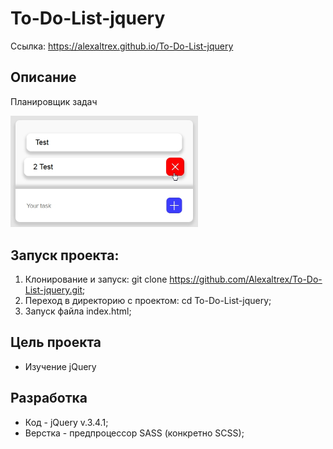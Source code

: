 # To-Do-List-jquery
Ссылка: https://alexaltrex.github.io/To-Do-List-jquery

## Описание
Планировщик задач

<img src="assets/gh01.jpg" width="300">

## Запуск проекта:
1. Клонирование и запуск: git clone https://github.com/Alexaltrex/To-Do-List-jquery.git;
2. Переход в директорию с проектом: cd To-Do-List-jquery;
3. Запуск файла index.html;

## Цель проекта
* Изучение jQuery

## Разработка
* Код - jQuery v.3.4.1;
* Верстка - предпроцессор SASS (конкретно SCSS);
